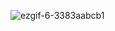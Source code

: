 ![ezgif-6-3383aabcb1](https://github.com/user-attachments/assets/c6f32e9a-cf94-4d4e-87e7-2c5c0827c421)
